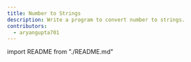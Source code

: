 ```yaml
---
title: Number to Strings
description: Write a program to convert number to strings.
contributors:
  - aryangupta701
---
```


import README from "./README.md"

<README />
